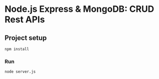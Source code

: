 # Node.js Express & MongoDB: CRUD Rest APIs


## Project setup
```
npm install
```

### Run
```
node server.js
```
